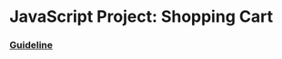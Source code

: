 # JavaScript Project: Shopping Cart

### [Guideline](https://www.theodinproject.com/lessons/node-path-javascript-shopping-cart)
